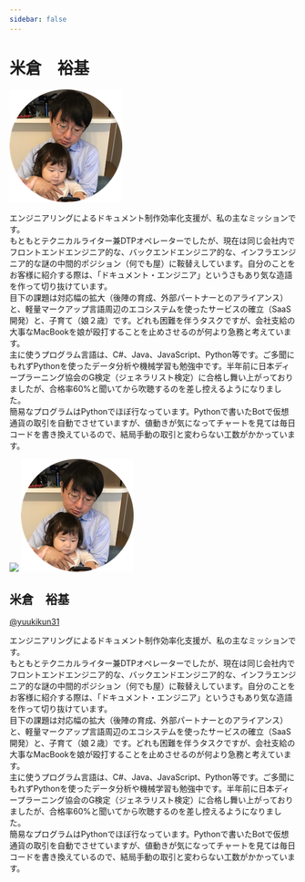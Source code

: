 ```yaml
---
sidebar: false
---
```


# 米倉　裕基
![](./me.png) 

<Badge text="Engineer" type="warning"/> <Badge text="Technical Writer"/>

エンジニアリングによるドキュメント制作効率化支援が、私の主なミッションです。  
もともとテクニカルライター兼DTPオペレーターでしたが、現在は同じ会社内でフロントエンドエンジニア的な、バックエンドエンジニア的な、インフラエンジニア的な謎の中間的ポジション（何でも屋）に鞍替えしています。自分のことをお客様に紹介する際は、「ドキュメント・エンジニア」というさもあり気な造語を作って切り抜けています。  
目下の課題は対応幅の拡大（後陣の育成、外部パートナーとのアライアンス）と、軽量マークアップ言語周辺のエコシステムを使ったサービスの確立（SaaS開発）と、子育て（娘２歳）です。どれも困難を伴うタスクですが、会社支給の大事なMacBookを娘が殴打することを止めさせるのが何より急務と考えています。  
主に使うプログラム言語は、C#、Java、JavaScript、Python等です。ご多聞にもれずPythonを使ったデータ分析や機械学習も勉強中です。半年前に日本ディープラーニング協会のG検定（ジェネラリスト検定）に合格し舞い上がっておりましたが、合格率60%と聞いてから吹聴するのを差し控えるようになりました。  
簡易なプログラムはPythonでほぼ行なっています。Pythonで書いたBotで仮想通貨の取引を自動でさせていますが、値動きが気になってチャートを見ては毎日コードを書き換えているので、結局手動の取引と変わらない工数がかかっています。

<div class="border-t-8 border-orange">
  <div class="min-h-screen mx-auto flex flex-col justify-center items-center bg-grey-lightest">
    <div class="max-w-sm rounded rounded-lg overflow-hidden shadow-lg bg-white">
      <div class="relative">
        <img class="w-full" src="https://www.science.co.jp/wordpress/wp-content/themes/humanscience/img/case/img_main.jpg">
        <img class="w-24 rounded rounded-full border-4 border-white absolute pin-l pin-b -mb-8 ml-4" 
             src="./me.png">
      </div>
      <div class="px-6 py-8">
        <h2 class="">米倉　裕基</h2>
        <Badge text="Engineer" type="warning"/> <Badge text="Technical Writer"/>
        <a href="https://twitter.com/yuukikun31" class="no-underline text-grey hover:underline">
          <p class="pt-2">@yuukikun31</p>
        </a>
        <p class="pt-4 mb-8 leading-tight">
        エンジニアリングによるドキュメント制作効率化支援が、私の主なミッションです。 <br/>もともとテクニカルライター兼DTPオペレーターでしたが、現在は同じ会社内でフロントエンドエンジニア的な、バックエンドエンジニア的な、インフラエンジニア的な謎の中間的ポジション（何でも屋）に鞍替えしています。自分のことをお客様に紹介する際は、「ドキュメント・エンジニア」というさもあり気な造語を作って切り抜けています。<br/>目下の課題は対応幅の拡大（後陣の育成、外部パートナーとのアライアンス）と、軽量マークアップ言語周辺のエコシステムを使ったサービスの確立（SaaS開発）と、子育て（娘２歳）です。どれも困難を伴うタスクですが、会社支給の大事なMacBookを娘が殴打することを止めさせるのが何より急務と考えています。<br/>主に使うプログラム言語は、C#、Java、JavaScript、Python等です。ご多聞にもれずPythonを使ったデータ分析や機械学習も勉強中です。半年前に日本ディープラーニング協会のG検定（ジェネラリスト検定）に合格し舞い上がっておりましたが、合格率60%と聞いてから吹聴するのを差し控えるようになりました。<br/>簡易なプログラムはPythonでほぼ行なっています。Pythonで書いたBotで仮想通貨の取引を自動でさせていますが、値動きが気になってチャートを見ては毎日コードを書き換えているので、結局手動の取引と変わらない工数がかかっています。
        </p>
      </div>
    </div>
  </div>
</div>
